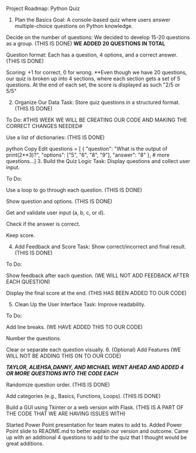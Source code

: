 Project Roadmap: Python Quiz
1. Plan the Basics
Goal: A console-based quiz where users answer multiple-choice questions on Python knowledge.

Decide on the number of questions: We decided to develop 15-20 questions as a group. (THIS IS DONE) 
**WE ADDED 20 QUESTIONS IN TOTAL**

Question format: Each has a question, 4 options, and a correct answer. (THIS IS DONE)

Scoring: +1 for correct, 0 for wrong. **Even though we have 20 questions, our quiz is broken up into 4 sections, where each section gets a set of 5 questions. At the end of each set, the score is displayed as such "2/5 or 5/5"

2. Organize Our Data
Task: Store quiz questions in a structured format. (THIS IS DONE)

To Do: #THIS WEEK WE WILL BE CREATING OUR CODE AND MAKING THE CORRECT CHANGES NEEDED#

Use a list of dictionaries: (THIS IS DONE)

python
Copy
Edit
questions = [
    {
        "question": "What is the output of print(2**3)?",
        "options": ["5", "6", "8", "9"],
        "answer": "8" },
    # more questions...]
 3. Build the Quiz Logic
Task: Display questions and collect user input.

To Do:

Use a loop to go through each question. (THIS IS DONE)

Show question and options. (THIS IS DONE)

Get and validate user input (a, b, c, or d).

Check if the answer is correct.

Keep score.

 4. Add Feedback and Score
Task: Show correct/incorrect and final result. (THIS IS DONE)

To Do:

Show feedback after each question. (WE WILL NOT ADD FEEDBACK AFTER EACH QUESTION)

Display the final score at the end. (THIS HAS BEEN ADDED TO OUR CODE)

 5. Clean Up the User Interface
Task: Improve readability.

To Do:

Add line breaks. (WE HAVE ADDED THIS TO OUR CODE)

Number the questions.

Clear or separate each question visually.
 6. (Optional) Add Features (WE WILL NOT BE ADDING THIS ON TO OUR CODE)

***TAYLOR, ALIEHSA,DANNY, AND MICHAEL WENT AHEAD AND ADDED 4 OR MORE QUESTIONS INTO THE CODE EACH***

Randomize question order. (THIS IS DONE)

Add categories (e.g., Basics, Functions, Loops). (THIS IS DONE)

Build a GUI using Tkinter or a web version with Flask. (THIS IS A PART OF THE CODE THAT WE ARE HAVING ISSUES WITH)

Started Power Point presentation for team mates to add to.
Added Power Point slide to README.md to better explain our version and outcome.
Came up with an additional 4 questions to add to the quiz that I thought would be great additions. 


